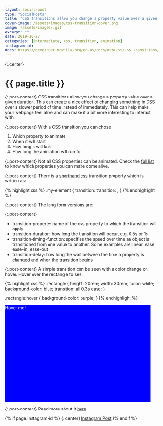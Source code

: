 ```yaml
---
layout: social-post
type: "SocialPosts"
title: "CSS transitions allow you change a property value over a given duration."
cover-image: /assets/images/css-transition-cover.png
image: /assets/images/.gif
excerpt: ""
date: 2019-10-27
categories: [intermediate, css, transition, animation]
instagram-id:
docs: https://developer.mozilla.org/en-US/docs/Web/CSS/CSS_Transitions/Using_CSS_transitions
---
```

{:.center}
# {{ page.title }}

{:.post-content}
CSS transitions allow you change a property value over a given duration. This
can create a nice effect of changing something in CSS over a slower period of
time instead of immediately. This can help make your webpage feel alive and can
make it a bit more interesting to interact with

{:.post-content}
With a CSS transition you can chose
1) Which property to animate
2) When it will start
3) How long it will last
4) How long the animation will run for

{:.post-content}
Not all CSS properties can be animated. Check the <a href="https://developer.mozilla.org/en-US/docs/Web/CSS/CSS_animated_properties" target="_blank">full list</a>
to know which properties you can make come alive.

{:.post-content}
There is a [shorthand css](/social-posts/css-shorthand-properties/) transition property
which is written as:

{% highlight css %}
.my-element {
  transition: transition: <property> <duration> <timing-function> <delay>;
}
{% endhighlight %}

{:.post-content}
The long form versions are:

{:.post-content}
- transition-property: name of the css property to which the transition will apply
- transition-duration: how long the transition will occur, e.g. 0.5s or 1s
- transition-timing-function: specifies the speed over time an object is transitioned
from one value to another. Some examples are linear, ease, ease-in, ease-out
- transition-delay: how long the wait between the time a property is changed
and when the transition begins


{:.post-content}
A simple transition can be seen with a color change on hover. Hover over the
rectangle to see:

{% highlight css %}
.rectangle {
  height: 20rem;
  width: 30rem;
  color: white;
  background-color: blue;
  transition: all 0.3s ease;
}

.rectangle:hover {
  background-color: purple;
}
{% endhighlight %}


<style>
.rectangle {
  height: 20rem;
  width: 30rem;
  color: white;
  background-color: blue;
  transition: all 0.3s ease;
}

.rectangle:hover {
  background-color: purple;
}
</style>
<div class="rectangle">Hover me!</div>

{:.post-content}
Read more about it <a href="{{page.docs}}" target="_blank">here</a>

{% if page.instagram-id %}
{:.center}
<a class="insta-link" href="https://www.instagram.com/p/{{page.instagram-id}}" target="_blank">Instagram Post</a>
{% endif %}

